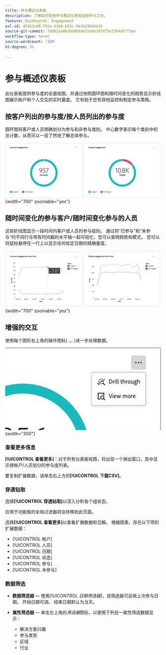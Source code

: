 ```yaml
---
title: 参与概述仪表板
description: 了解如何使用参与概述仪表板监控参与工作。
feature: Dashboards, Engagement
exl-id: 46363ed8-755a-4368-b53c-0b3629b64934
source-git-commit: 78d82aa8b3bb8b8d432eeb187d75e2354dbff3ee
workflow-type: tm+mt
source-wordcount: '329'
ht-degree: 3%

---
```


# 参与概述仪表板

此仪表板提供参与度的全面视图，并通过快照圆环图和随时间变化的趋势显示折线图展示帐户和个人交互的实时量度。 它有助于您有效地监控和制定参与策略。

<!-- To generate a shareable PDF of your current view, click **[!UICONTROL Export]** at the top-right corner of the page. To engage with the data, use the action menu in the top-right corner. -->

## 按客户列出的参与度/按人员列出的参与度

圆环图将客户或人员明确划分为参与和非参与类别。 中心数字表示每个类别中的总计数，从而可以一目了然地了解总体参与。

![按帐户和人员进行的参与](assets/engagement-accounts-people.png){width="700" zoomable="yes"}

## 随时间变化的参与客户/随时间变化参与的人员

这些折线图显示一段时间内客户或人员的参与级别。 通过将“已参与”和“未参与”的不同行与带有时间戳的水平轴一起可视化，您可以查明趋势和模式。 您可以将鼠标悬停在一行上以显示任何给定日期的精确量度。

![在一段时间内按帐户和人员进行的参与](assets/engagement-accounts-people-over-time.png){width="700" zoomable="yes"}

## 增强的交互

使用每个图形右上角的操作图标( **...** )进一步处理数据。

![参与仪表板数据 — 操作菜单](assets/engagement-action-menu.png){width="300"}

### 查看更多信息

**[!UICONTROL 查看更多]**：对于所有仪表板视图，将出现一个弹出窗口，其中显示按帐户/人员划分的参与度列表。

要复制扩展数据，请单击右上方的&#x200B;**[!UICONTROL 下载CSV]**。

### 穿透钻取

选择&#x200B;**[!UICONTROL 穿透钻取]**&#x200B;以深入分析各个组状态。

应用于功能板的全局过滤器将会转移到此页面。

选择&#x200B;**[!UICONTROL 查看更多]**&#x200B;以查看扩展数据和见解。 根据图表，存在以下项的扩展数据：

* [!UICONTROL 帐户]
* [!UICONTROL 人员]
* [!UICONTROL 日期]
* [!UICONTROL 状态]
* [!UICONTROL 参与]
* [!UICONTROL 未参与]
<!-- 
* [!UICONTROL Engagement activities]
* [!UICONTROL Last engagement date]
* [!UICONTROL Region]
* [!UICONTROL Industry]
* [!UICONTROL People]
* [!UICONTROL Name]
* [!UICONTROL Person ID]
* [!UICONTROL Status]
* [!UICONTROL Email]
--->

### 数据筛选

* **数据筛选器** — 使用&#x200B;_[!UICONTROL 日期筛选器]_，该筛选器可反映上次参与日期。 开始日期可调。 结束日期默认为当天。

* **属性筛选器** — 单击左上角的&#x200B;_筛选器_&#x200B;图标，以使用下列任一属性筛选数据显示：

   * 解决方案兴趣
   * 参与类型
   * 区域
   * 行业
  <!-- * Account's Industry -->
